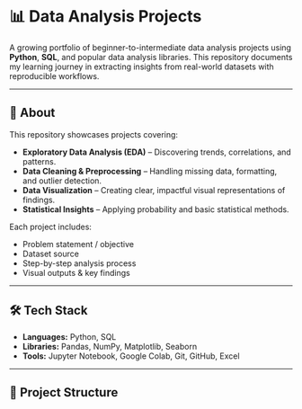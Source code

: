 # 📊 Data Analysis Projects

A growing portfolio of beginner-to-intermediate data analysis projects using **Python**, **SQL**, and popular data analysis libraries. This repository documents my learning journey in extracting insights from real-world datasets with reproducible workflows.

---

## 🚀 About
This repository showcases projects covering:
- **Exploratory Data Analysis (EDA)** – Discovering trends, correlations, and patterns.
- **Data Cleaning & Preprocessing** – Handling missing data, formatting, and outlier detection.
- **Data Visualization** – Creating clear, impactful visual representations of findings.
- **Statistical Insights** – Applying probability and basic statistical methods.

Each project includes:
- Problem statement / objective
- Dataset source
- Step-by-step analysis process
- Visual outputs & key findings

---

## 🛠 Tech Stack
- **Languages:** Python, SQL  
- **Libraries:** Pandas, NumPy, Matplotlib, Seaborn  
- **Tools:** Jupyter Notebook, Google Colab, Git, GitHub, Excel

---

## 📂 Project Structure
